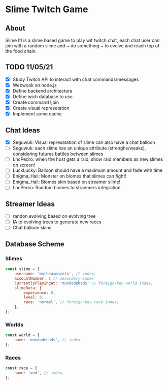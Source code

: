 # Slime Twitch Game

## About

Slime It! is a slime based game to play wit twitch chat, each chat user can join with a random slime and ~ do something ~ to evolve and reach top of the food chain.

## TODO 11/05/21

- [X] Study Twitch API to interact with chat commands/messages
- [X] Webwook on node.js
- [X] Define backend architecture
- [X] Define wich database to use
- [X] Create command !join
- [X] Create visual represetation
- [X] Implement some cache

## Chat Ideas

- [X] Seguwuk: Visual represatation of slime can also have a chat balloon
- [ ] Seguwuk: each slime has an unique attribute (strenghs/weaks), considering futures battles between slimes
- [ ] LncPedro: when the host gets a raid, show raid members as new slimes on screen!
- [ ] LuckLucky: Balloon should have a maximum amount and fade with time
- [ ] Enigma_Hall: Monster on biomes that slimes can fight!
- [ ] Enigma_Hall: Biomes skin based on streamer slime!
- [ ] LncPedro: Random biomes to straemers integration

## Streamer Ideas
- [ ] randon evolving based on evolving tree
- [ ] IA to evolving trees to generate new races
- [ ] Chat balloon skins

## Database Scheme

### Slimes

```js
const slime = {
    username: 'matheusmazeto', // index,
    accountNumber: 1 // secondary-index
    currentlyPlayingAt: 'mundodehads' // foreign-key world index,
    slimeData: {
        experience: 0,
        level: 0,
        race: 'normal', // foreign-key race index,
    },
};
```

### Worlds

```js
const world = {
    name: 'mundodehads', // index,
};
```

### Races

```js
const race = {
    name: 'mud', // index,
};
```